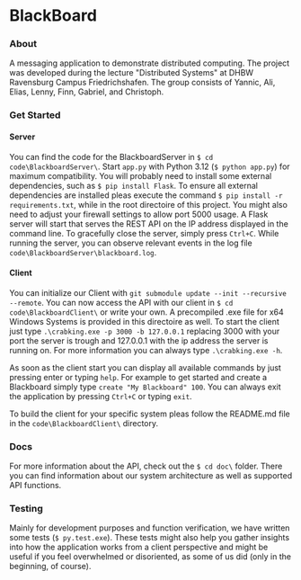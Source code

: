 # BlackBoard

### About
A messaging application to demonstrate distributed computing. The project was developed during the lecture "Distributed Systems" at DHBW Ravensburg Campus Friedrichshafen. The group consists of Yannic, Ali, Elias, Lenny, Finn, Gabriel, and Christoph.

### Get Started

#### Server
You can find the code for the BlackboardServer in `$ cd code\BlackboardServer\`. Start `app.py` with Python 3.12 (`$ python app.py`) for maximum compatibility. You will probably need to install some external dependencies, such as `$ pip install Flask`. To ensure all external dependencies are installed pleas execute the command `$ pip install -r requirements.txt`, while in the root directoire of this project. You might also need to adjust your firewall settings to allow port 5000 usage.
A Flask server will start that serves the REST API on the IP address displayed in the command line. To gracefully close the server, simply press `Ctrl+C`. While running the server, you can observe relevant events in the log file `code\BlackboardServer\blackboard.log`.

#### Client
You can initialize our Client with `git submodule update --init --recursive --remote`.
You can now access the API with our client in `$ cd code\BlackboardClient\` or write your own. A precompiled .exe file for x64 Windows Systems is provided in this directoire as well. To start the client just type `.\crabking.exe -p 3000 -b 127.0.0.1` replacing 3000 with your port the server is trough and 127.0.0.1 with the ip address the server is running on. For more information you can always type `.\crabking.exe -h`. 

As soon as the client start you can display all available commands by just pressing enter or typing `help`. For example to get started and create a Blackboard simply type `create "My Blackboard" 100`. You can always exit the application by pressing `Ctrl+C` or typing `exit`.

To build the client for your specific system pleas follow the README.md file in the `code\BlackboardClient\` directory.

### Docs
For more information about the API, check out the `$ cd doc\` folder. There you can find information about our system architecture as well as supported API functions.

### Testing
Mainly for development purposes and function verification, we have written some tests (`$ py.test.exe`). These tests might also help you gather insights into how the application works from a client perspective and might be useful if you feel overwhelmed or disoriented, as some of us did (only in the beginning, of course).